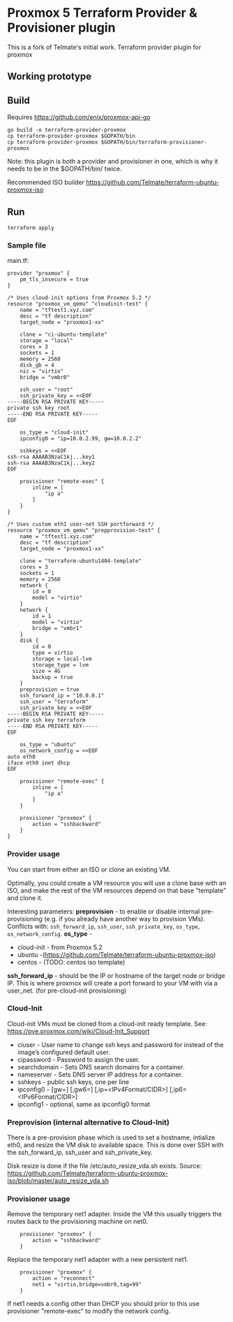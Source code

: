 # Proxmox 5 Terraform Provider & Provisioner plugin

This is a fork of Telmate's initial work.
Terraform provider plugin for proxmox


## Working prototype

## Build

Requires https://github.com/enix/proxmox-api-go

```
go build -o terraform-provider-proxmox
cp terraform-provider-proxmox $GOPATH/bin
cp terraform-provider-proxmox $GOPATH/bin/terraform-provisioner-proxmox
```

Note: this plugin is both a provider and provisioner in one, which is why it needs to be in the $GOPATH/bin/ twice.

Recommended ISO builder https://github.com/Telmate/terraform-ubuntu-proxmox-iso


## Run

```
terraform apply
```

### Sample file

main.tf:
```
provider "proxmox" {
	pm_tls_insecure = true
}

/* Uses cloud-init options from Proxmox 5.2 */
resource "proxmox_vm_qemu" "cloudinit-test" {
	name = "tftest1.xyz.com"
	desc = "tf description"
	target_node = "proxmox1-xx"

	clone = "ci-ubuntu-template"
	storage = "local"
	cores = 3
	sockets = 1
	memory = 2560
	disk_gb = 4
	nic = "virtio"
	bridge = "vmbr0"

	ssh_user = "root"
	ssh_private_key = <<EOF
-----BEGIN RSA PRIVATE KEY-----
private ssh key root
-----END RSA PRIVATE KEY-----
EOF

	os_type = "cloud-init"
	ipconfig0 = "ip=10.0.2.99, gw=10.0.2.2"

	sshkeys = <<EOF
ssh-rsa AAAAB3NzaC1kj...key1
ssh-rsa AAAAB3NzaC1kj...key2
EOF

	provisioner "remote-exec" {
		inline = [
			"ip a"
		]
	}
}

/* Uses custom eth1 user-net SSH portforward */
resource "proxmox_vm_qemu" "prepprovision-test" {
	name = "tftest1.xyz.com"
	desc = "tf description"
	target_node = "proxmox1-xx"

	clone = "terraform-ubuntu1404-template"
	cores = 3
	sockets = 1
	memory = 2560
	network {
		id = 0
		model = "virtio"
	}
	network {
		id = 1
		model = "virtio"
		bridge = "vmbr1"
	}
	disk {
		id = 0
		type = virtio
		storage = local-lvm
		storage_type = lvm
		size = 4G
		backup = true
	}
	preprovision = true
	ssh_forward_ip = "10.0.0.1"
	ssh_user = "terraform"
	ssh_private_key = <<EOF
-----BEGIN RSA PRIVATE KEY-----
private ssh key terraform
-----END RSA PRIVATE KEY-----
EOF

	os_type = "ubuntu"
	os_network_config = <<EOF
auto eth0
iface eth0 inet dhcp
EOF

	provisioner "remote-exec" {
		inline = [
			"ip a"
		]
	}

	provisioner "proxmox" {
		action = "sshbackward"
	}
}

```
### Provider usage
You can start from either an ISO or clone an existing VM.

Optimally, you could create a VM resource you will use a clone base with an ISO, and make the rest of the VM resources depend on that base "template" and clone it.

Interesting parameters:
**preprovision** - to enable or disable internal pre-provisioning (e.g. if you already have another way to provision VMs). Conflicts with: `ssh_forward_ip`, `ssh_user`, `ssh_private_key`, `os_type`, `os_network_config`.
**os_type** - 
* cloud-init  - from Proxmox 5.2
* ubuntu -(https://github.com/Telmate/terraform-ubuntu-proxmox-iso)
* centos - (TODO: centos iso template)

**ssh_forward_ip** - should be the IP or hostname of the target node or bridge IP. This is where proxmox will create a port forward to your VM with via a user_net. (for pre-cloud-init provisioning)

### Cloud-Init

Cloud-init VMs must be cloned from a cloud-init ready template. 
See: https://pve.proxmox.com/wiki/Cloud-Init_Support

* ciuser - User name to change ssh keys and password for instead of the image’s configured default user.
* cipassword - Password to assign the user.
* searchdomain - Sets DNS search domains for a container.
* nameserver - Sets DNS server IP address for a container.
* sshkeys - public ssh keys, one per line
* ipconfig0 - [gw=<GatewayIPv4>] [,gw6=<GatewayIPv6>] [,ip=<IPv4Format/CIDR>] [,ip6=<IPv6Format/CIDR>]
* ipconfig1 - optional, same as ipconfig0 format

### Preprovision (internal alternative to Cloud-Init)

There is a pre-provision phase which is used to set a hostname, intialize eth0, and resize the VM disk to available space. This is done over SSH with the ssh_forward_ip, ssh_user and ssh_private_key.

Disk resize is done if the file /etc/auto_resize_vda.sh exists. Source: https://github.com/Telmate/terraform-ubuntu-proxmox-iso/blob/master/auto_resize_vda.sh

### Provisioner usage


Remove the temporary net1 adapter.
Inside the VM this usually triggers the routes back to the provisioning machine on net0.
```
	provisioner "proxmox" {
		action = "sshbackward"
	}

```

Replace the temporary net1 adapter with a new persistent net1.
```
	provisioner "proxmox" {
		action = "reconnect"
		net1 = "virtio,bridge=vmbr0,tag=99"
	}

```
If net1 needs a config other than DHCP you should prior to this use provisioner "remote-exec" to modify the network config.
